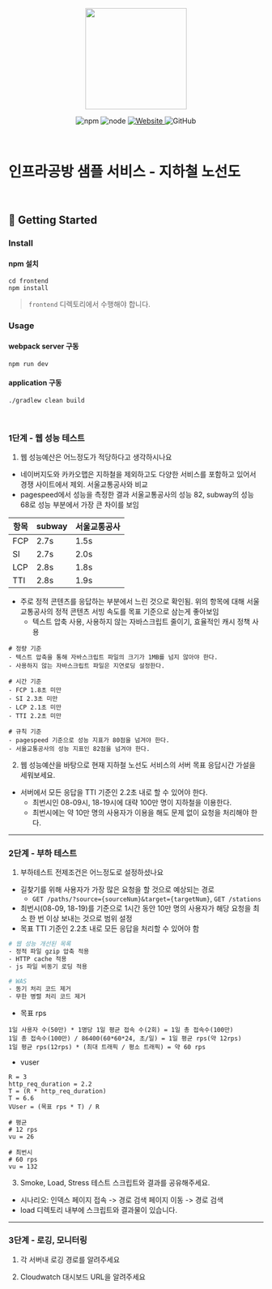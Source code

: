 <p align="center">
    <img width="200px;" src="https://raw.githubusercontent.com/woowacourse/atdd-subway-admin-frontend/master/images/main_logo.png"/>
</p>
<p align="center">
  <img alt="npm" src="https://img.shields.io/badge/npm-%3E%3D%205.5.0-blue">
  <img alt="node" src="https://img.shields.io/badge/node-%3E%3D%209.3.0-blue">
  <a href="https://edu.nextstep.camp/c/R89PYi5H" alt="nextstep atdd">
    <img alt="Website" src="https://img.shields.io/website?url=https%3A%2F%2Fedu.nextstep.camp%2Fc%2FR89PYi5H">
  </a>
  <img alt="GitHub" src="https://img.shields.io/github/license/next-step/atdd-subway-service">
</p>

<br>

# 인프라공방 샘플 서비스 - 지하철 노선도

<br>

## 🚀 Getting Started

### Install
#### npm 설치
```
cd frontend
npm install
```
> `frontend` 디렉토리에서 수행해야 합니다.

### Usage
#### webpack server 구동
```
npm run dev
```
#### application 구동
```
./gradlew clean build
```
<br>


### 1단계 - 웹 성능 테스트
1. 웹 성능예산은 어느정도가 적당하다고 생각하시나요

- 네이버지도와 카카오맵은 지하철을 제외하고도 다양한 서비스를 포함하고 있어서 경쟁 사이트에서 제외. 서울교통공사와 비교
- pagespeed에서 성능을 측정한 결과 서울교통공사의 성능 82, subway의 성능 68로 성능 부분에서 가장 큰 차이를 보임

| 항목  |subway|서울교통공사|
|-----|---|---|
|FCP|2.7s|1.5s|
|SI|2.7s|2.0s|
|LCP|2.8s|1.8s|
|TTI|2.8s|1.9s|

- 주로 정적 콘텐츠를 응답하는 부분에서 느린 것으로 확인됨. 위의 항목에 대해 서울교통공사의 정적 콘텐츠 서빙 속도를 목표 기준으로 삼는게 좋아보임
  - 텍스트 압축 사용, 사용하지 않는 자바스크립트 줄이기, 효율적인 캐시 정책 사용

```
# 정량 기준
- 텍스트 압축을 통해 자바스크립트 파일의 크기가 1MB를 넘지 않아야 한다.
- 사용하지 않는 자바스크립트 파일은 지연로딩 설정한다.

# 시간 기준
- FCP 1.8초 미만
- SI 2.3초 미만
- LCP 2.1초 미만
- TTI 2.2초 미만

# 규칙 기준
- pagespeed 기준으로 성능 지표가 80점을 넘겨야 한다.
- 서울교통공사의 성능 지표인 82점을 넘겨야 한다.
```


2. 웹 성능예산을 바탕으로 현재 지하철 노선도 서비스의 서버 목표 응답시간 가설을 세워보세요.

- 서버에서 모든 응답을 TTI 기준인 2.2초 내로 할 수 있어야 한다.
  - 최번시인 08-09시, 18-19시에 대략 100만 명이 지하철을 이용한다.
  - 최번시에는 약 10만 명의 사용자가 이용을 해도 문제 없이 요청을 처리해야 한다.
---

### 2단계 - 부하 테스트 
1. 부하테스트 전제조건은 어느정도로 설정하셨나요

- 길찾기를 위해 사용자가 가장 많은 요청을 할 것으로 예상되는 경로
  - `GET /paths/?source={sourceNum}&target={targetNum}`, `GET /stations`
- 최번시(08-09, 18-19)를 기준으로 1시간 동안 10만 명의 사용자가 해당 요청을 최소 한 번 이상 보내는 것으로 범위 설정
- 목표 TTI 기준인 2.2초 내로 모든 응답을 처리할 수 있어야 함

```bash
# 웹 성능 개선된 목록
- 정적 파일 gzip 압축 적용
- HTTP cache 적용
- js 파일 비동기 로딩 적용

# WAS
- 동기 처리 코드 제거
- 무한 병렬 처리 코드 제거
```

- 목표 rps

```
1일 사용자 수(50만) * 1명당 1일 평균 접속 수(2회) = 1일 총 접속수(100만)
1일 총 접속수(100만) / 86400(60*60*24, 초/일) = 1일 평균 rps(약 12rps)
1일 평균 rps(12rps) * (최대 트래픽 / 평소 트래픽) = 약 60 rps
```

- vuser

```
R = 3
http_req_duration = 2.2
T = (R * http_req_duration)
T = 6.6
VUser = (목표 rps * T) / R

# 평균
# 12 rps
vu = 26

# 최번시
# 60 rps
vu = 132
```

3. Smoke, Load, Stress 테스트 스크립트와 결과를 공유해주세요.

- 시나리오: 인덱스 페이지 접속 -> 경로 검색 페이지 이동 -> 경로 검색
- load 디렉토리 내부에 스크립트와 결과물이 있습니다.

---

### 3단계 - 로깅, 모니터링
1. 각 서버내 로깅 경로를 알려주세요

2. Cloudwatch 대시보드 URL을 알려주세요
